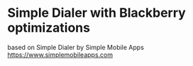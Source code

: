 # Simple Dialer with Blackberry optimizations
based on Simple Dialer by Simple Mobile Apps<br>
https://www.simplemobileapps.com
